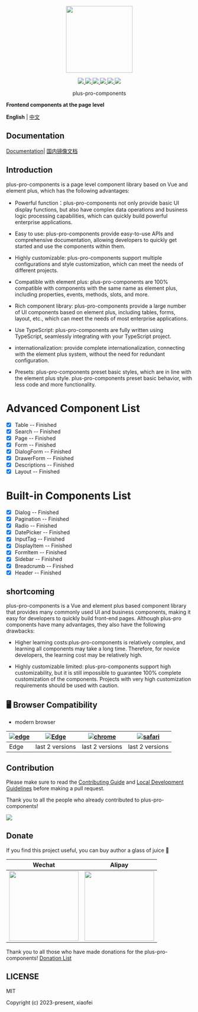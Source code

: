 <p align="center">
  <img width="180px" src="https://plus-pro-components.github.io/logo.png">
</p>

<p align="center">
  <a href="https://www.npmjs.com/package/plus-pro-components">
    <img src="https://img.shields.io/npm/v/plus-pro-components.svg?style=flat-square" />
  </a>
  <a href="https://vitepress.dev/">
    <img src="https://img.shields.io/badge/docs%20by-vitepress-10b981" />
  </a>
  <a href="https://rollupjs.org/">
    <img src="https://img.shields.io/badge/build%20with-rollup-646cff.svg" />
  </a>
  <a href="https://www.pnpm.cn/">
    <img src="https://img.shields.io/badge/maintained%20with-pnpm-cc00ff.svg" />
  </a>
  <a href="https://element-plus.org/">
    <img src="https://img.shields.io/badge/ui%20width-element%20plus-409eff.svg" />
  </a>
  <a href="https://npmcharts.com/compare/plus-pro-components?minimal=true">
    <img src="https://img.shields.io/npm/dm/plus-pro-components" />
  </a>
  <br>
</p>

<p align="center">plus-pro-components</p>

**Frontend components at the page level**

**English** | [中文](https://github.com/plus-pro-components/plus-pro-components/blob/dev/README.zh-CN.md)

## Documentation

[Documentation](https://plus-pro-components.github.io/)| [国内镜像文档](https://plus-pro-components.com)

## Introduction

plus-pro-components is a page level component library based on Vue and element plus, which has the following advantages:

- Powerful function：plus-pro-components not only provide basic UI display functions, but also have complex data operations and business logic processing capabilities, which can quickly build powerful enterprise applications.

- Easy to use: plus-pro-components provide easy-to-use APIs and comprehensive documentation, allowing developers to quickly get started and use the components within them.

- Highly customizable: plus-pro-components support multiple configurations and style customization, which can meet the needs of different projects.

- Compatible with element plus: plus-pro-components are 100% compatible with components with the same name as element plus, including properties, events, methods, slots, and more.

- Rich component library: plus-pro-components provide a large number of UI components based on element plus, including tables, forms, layout, etc., which can meet the needs of most enterprise applications.

- Use TypeScript: plus-pro-components are fully written using TypeScript, seamlessly integrating with your TypeScript project.

- internationalization: provide complete internationalization, connecting with the element plus system, without the need for redundant configuration.

- Presets: plus-pro-components preset basic styles, which are in line with the element plus style. plus-pro-components preset basic behavior, with less code and more functionality.

# Advanced Component List

- [x] Table -- Finished
- [x] Search -- Finished
- [x] Page -- Finished
- [x] Form -- Finished
- [x] DialogForm -- Finished
- [x] DrawerForm -- Finished
- [x] Descriptions -- Finished
- [x] Layout -- Finished

# Built-in Components List

- [x] Dialog -- Finished
- [x] Pagination -- Finished
- [x] Radio -- Finished
- [x] DatePicker -- Finished
- [x] InputTag -- Finished
- [x] DisplayItem -- Finished
- [x] FormItem -- Finished
- [x] Sidebar -- Finished
- [x] Breadcrumb -- Finished
- [x] Header -- Finished

## shortcoming

plus-pro-components is a Vue and element plus based component library that provides many commonly used UI and business components, making it easy for developers to quickly build front-end pages. Although plus-pro components have many advantages, they also have the following drawbacks:

- Higher learning costs:plus-pro-components is relatively complex, and learning all components may take a long time. Therefore, for novice developers, the learning cost may be relatively high.

- Highly customizable limited: plus-pro-components support high customizability, but it is still impossible to guarantee 100% complete customization of the components. Projects with very high customization requirements should be used with caution.

## 🖥 Browser Compatibility

- modern browser

| [![edge](https://raw.githubusercontent.com/alrra/browser-logos/master/src/edge/edge_48x48.png)](http://godban.github.io/browsers-support-badges/) | [![Edge](https://raw.githubusercontent.com/alrra/browser-logos/master/src/firefox/firefox_48x48.png)](http://godban.github.io/browsers-support-badges/) | [![chrome](https://raw.githubusercontent.com/alrra/browser-logos/master/src/chrome/chrome_48x48.png)](http://godban.github.io/browsers-support-badges/) | [![safari](https://raw.githubusercontent.com/alrra/browser-logos/master/src/safari/safari_48x48.png)](http://godban.github.io/browsers-support-badges/) |
| ------------------------------------------------------------------------------------------------------------------------------------------------- | ------------------------------------------------------------------------------------------------------------------------------------------------------- | ------------------------------------------------------------------------------------------------------------------------------------------------------- | ------------------------------------------------------------------------------------------------------------------------------------------------------- |
| Edge                                                                                                                                              | last 2 versions                                                                                                                                         | last 2 versions                                                                                                                                         | last 2 versions                                                                                                                                         |

## Contribution

Please make sure to read the [Contributing Guide](https://plus-pro-components.github.io/guide/contribution.html) and [Local Development Guidelines](https://plus-pro-components.github.io/guide/dev.html) before making a pull request.

Thank you to all the people who already contributed to plus-pro-components!

<a href="https://github.com/vuejs/core/graphs/contributors"><img src="https://opencollective.com/plus-pro-components/contributors.svg?width=890" /></a>

## Donate

If you find this project useful, you can buy author a glass of juice 🍹

| Wechat                                                                                                         | Alipay                                                                                                          |
| -------------------------------------------------------------------------------------------------------------- | --------------------------------------------------------------------------------------------------------------- |
| <img src="https://plus-pro-components-1252186245.cos.ap-chengdu.myqcloud.com/wx.jpg" height="188" width="188"> | <img src="https://plus-pro-components-1252186245.cos.ap-chengdu.myqcloud.com/ali.jpg" height="188" width="188"> |

Thank you to all those who have made donations for the plus-pro-components! [Donation List](https://plus-pro-components.com/donate.html#%E6%8D%90%E8%B5%A0%E8%80%85%E5%90%8D%E5%8D%95)

## LICENSE

MIT

Copyright (c) 2023-present, xiaofei
